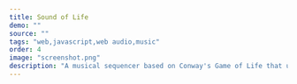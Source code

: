```yaml
---
title: Sound of Life
demo: ""
source: ""
tags: "web,javascript,web audio,music"
order: 4
image: "screenshot.png"
description: "A musical sequencer based on Conway's Game of Life that uses the cellular automata to generate sounds."
---
```

